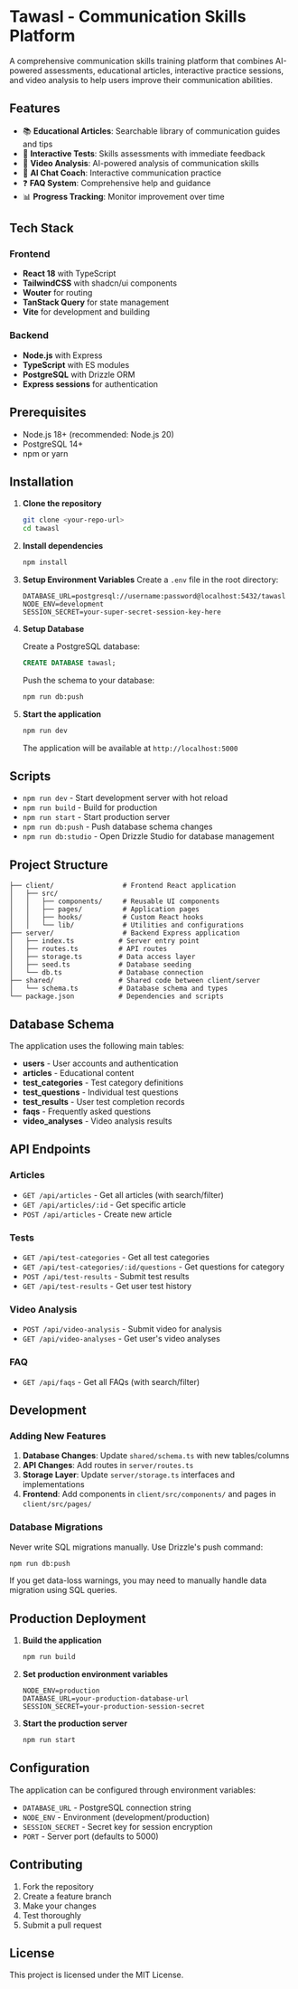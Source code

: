 # Tawasl - Communication Skills Platform

A comprehensive communication skills training platform that combines AI-powered assessments, educational articles, interactive practice sessions, and video analysis to help users improve their communication abilities.

## Features

- 📚 **Educational Articles**: Searchable library of communication guides and tips
- 🧪 **Interactive Tests**: Skills assessments with immediate feedback
- 🎥 **Video Analysis**: AI-powered analysis of communication skills
- 💬 **AI Chat Coach**: Interactive communication practice
- ❓ **FAQ System**: Comprehensive help and guidance
- 📊 **Progress Tracking**: Monitor improvement over time

## Tech Stack

### Frontend
- **React 18** with TypeScript
- **TailwindCSS** with shadcn/ui components
- **Wouter** for routing
- **TanStack Query** for state management
- **Vite** for development and building

### Backend
- **Node.js** with Express
- **TypeScript** with ES modules
- **PostgreSQL** with Drizzle ORM
- **Express sessions** for authentication

## Prerequisites

- Node.js 18+ (recommended: Node.js 20)
- PostgreSQL 14+
- npm or yarn

## Installation

1. **Clone the repository**
   ```bash
   git clone <your-repo-url>
   cd tawasl
   ```

2. **Install dependencies**
   ```bash
   npm install
   ```

3. **Setup Environment Variables**
   Create a `.env` file in the root directory:
   ```env
   DATABASE_URL=postgresql://username:password@localhost:5432/tawasl
   NODE_ENV=development
   SESSION_SECRET=your-super-secret-session-key-here
   ```

4. **Setup Database**
   
   Create a PostgreSQL database:
   ```sql
   CREATE DATABASE tawasl;
   ```
   
   Push the schema to your database:
   ```bash
   npm run db:push
   ```

5. **Start the application**
   ```bash
   npm run dev
   ```

   The application will be available at `http://localhost:5000`

## Scripts

- `npm run dev` - Start development server with hot reload
- `npm run build` - Build for production
- `npm run start` - Start production server
- `npm run db:push` - Push database schema changes
- `npm run db:studio` - Open Drizzle Studio for database management

## Project Structure

```
├── client/                 # Frontend React application
│   ├── src/
│   │   ├── components/     # Reusable UI components
│   │   ├── pages/          # Application pages
│   │   ├── hooks/          # Custom React hooks
│   │   └── lib/            # Utilities and configurations
├── server/                 # Backend Express application
│   ├── index.ts           # Server entry point
│   ├── routes.ts          # API routes
│   ├── storage.ts         # Data access layer
│   ├── seed.ts            # Database seeding
│   └── db.ts              # Database connection
├── shared/                # Shared code between client/server
│   └── schema.ts          # Database schema and types
└── package.json           # Dependencies and scripts
```

## Database Schema

The application uses the following main tables:

- **users** - User accounts and authentication
- **articles** - Educational content
- **test_categories** - Test category definitions
- **test_questions** - Individual test questions
- **test_results** - User test completion records
- **faqs** - Frequently asked questions
- **video_analyses** - Video analysis results

## API Endpoints

### Articles
- `GET /api/articles` - Get all articles (with search/filter)
- `GET /api/articles/:id` - Get specific article
- `POST /api/articles` - Create new article

### Tests
- `GET /api/test-categories` - Get all test categories
- `GET /api/test-categories/:id/questions` - Get questions for category
- `POST /api/test-results` - Submit test results
- `GET /api/test-results` - Get user test history

### Video Analysis
- `POST /api/video-analysis` - Submit video for analysis
- `GET /api/video-analyses` - Get user's video analyses

### FAQ
- `GET /api/faqs` - Get all FAQs (with search/filter)

## Development

### Adding New Features

1. **Database Changes**: Update `shared/schema.ts` with new tables/columns
2. **API Changes**: Add routes in `server/routes.ts`
3. **Storage Layer**: Update `server/storage.ts` interfaces and implementations
4. **Frontend**: Add components in `client/src/components/` and pages in `client/src/pages/`

### Database Migrations

Never write SQL migrations manually. Use Drizzle's push command:

```bash
npm run db:push
```

If you get data-loss warnings, you may need to manually handle data migration using SQL queries.

## Production Deployment

1. **Build the application**
   ```bash
   npm run build
   ```

2. **Set production environment variables**
   ```env
   NODE_ENV=production
   DATABASE_URL=your-production-database-url
   SESSION_SECRET=your-production-session-secret
   ```

3. **Start the production server**
   ```bash
   npm run start
   ```

## Configuration

The application can be configured through environment variables:

- `DATABASE_URL` - PostgreSQL connection string
- `NODE_ENV` - Environment (development/production)  
- `SESSION_SECRET` - Secret key for session encryption
- `PORT` - Server port (defaults to 5000)

## Contributing

1. Fork the repository
2. Create a feature branch
3. Make your changes
4. Test thoroughly
5. Submit a pull request

## License

This project is licensed under the MIT License.